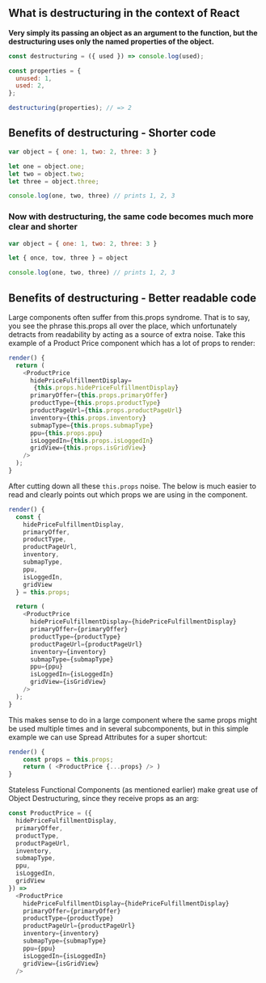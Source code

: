 ## What is destructuring in the context of React

**Very simply its passing an object as an argument to the function, but the destructuring uses only the named properties of the object.**

```js
const destructuring = ({ used }) => console.log(used);

const properties = {
  unused: 1,
  used: 2,
};

destructuring(properties); // => 2
```

## Benefits of destructuring - Shorter code

```js
var object = { one: 1, two: 2, three: 3 }

let one = object.one;
let two = object.two;
let three = object.three;

console.log(one, two, three) // prints 1, 2, 3

```
### Now with destructuring, the same code becomes much more clear and shorter

```js
var object = { one: 1, two: 2, three: 3 }

let { once, tow, three } = object

console.log(one, two, three) // prints 1, 2, 3
```

## Benefits of destructuring - Better readable code

Large components often suffer from this.props syndrome. That is to say, you see the phrase this.props all over the place, which unfortunately detracts from readability by acting as a source of extra noise. Take this example of a Product Price component which has a lot of props to render:

```js
render() {
  return (
    <ProductPrice
      hidePriceFulfillmentDisplay=
       {this.props.hidePriceFulfillmentDisplay}
      primaryOffer={this.props.primaryOffer}
      productType={this.props.productType}
      productPageUrl={this.props.productPageUrl}
      inventory={this.props.inventory}
      submapType={this.props.submapType}
      ppu={this.props.ppu}
      isLoggedIn={this.props.isLoggedIn}
      gridView={this.props.isGridView}
    />
  );
}

```
After cutting down all these ``this.props`` noise. The below is much easier to read and clearly points out which props we are using in the component.

```js
render() {
  const {
    hidePriceFulfillmentDisplay,
    primaryOffer,
    productType,
    productPageUrl,
    inventory,
    submapType,
    ppu,
    isLoggedIn,
    gridView
  } = this.props;

  return (
    <ProductPrice
      hidePriceFulfillmentDisplay={hidePriceFulfillmentDisplay}
      primaryOffer={primaryOffer}
      productType={productType}
      productPageUrl={productPageUrl}
      inventory={inventory}
      submapType={submapType}
      ppu={ppu}
      isLoggedIn={isLoggedIn}
      gridView={isGridView}
    />
  );
}

```

This makes sense to do in a large component where the same props might be used multiple times and in several subcomponents, but in this simple example we can use Spread Attributes for a super shortcut:

```js
render() {
    const props = this.props;
    return ( <ProductPrice {...props} /> )
}
```

Stateless Functional Components (as mentioned earlier) make great use of Object Destructuring, since they receive props as an arg:

```js
const ProductPrice = ({
  hidePriceFulfillmentDisplay,
  primaryOffer,
  productType,
  productPageUrl,
  inventory,
  submapType,
  ppu,
  isLoggedIn,
  gridView
}) =>
  <ProductPrice
    hidePriceFulfillmentDisplay={hidePriceFulfillmentDisplay}
    primaryOffer={primaryOffer}
    productType={productType}
    productPageUrl={productPageUrl}
    inventory={inventory}
    submapType={submapType}
    ppu={ppu}
    isLoggedIn={isLoggedIn}
    gridView={isGridView}
  />

  ```
